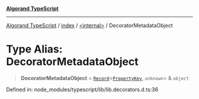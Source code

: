 [**Algorand TypeScript**](../../../README.md)

***

[Algorand TypeScript](../../../modules.md) / [index](../../README.md) / [\<internal\>](../README.md) / DecoratorMetadataObject

# Type Alias: DecoratorMetadataObject

> **DecoratorMetadataObject** = [`Record`](Record.md)\<[`PropertyKey`](PropertyKey.md), `unknown`\> & `object`

Defined in: node\_modules/typescript/lib/lib.decorators.d.ts:36
